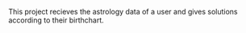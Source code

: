 This project recieves the astrology data of a user and gives solutions according to their birthchart.